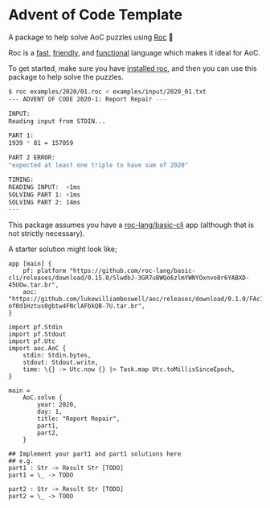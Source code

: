 # Advent of Code Template

A package to help solve AoC puzzles using [Roc](https://www.roc-lang.org) 🤘

Roc is a [fast](https://www.roc-lang.org/fast), [friendly](https://www.roc-lang.org/friendly), and [functional](https://www.roc-lang.org/functional) language which makes it ideal for AoC.

To get started, make sure you have [installed roc](https://www.roc-lang.org/install), and then you can use this package to help solve the puzzles.

```sh
$ roc examples/2020/01.roc < examples/input/2020_01.txt
--- ADVENT OF CODE 2020-1: Report Repair ---

INPUT:
Reading input from STDIN...

PART 1:
1939 * 81 = 157059

PART 2 ERROR:
"expected at least one triple to have sum of 2020"

TIMING:
READING INPUT:  <1ms
SOLVING PART 1: <1ms
SOLVING PART 2: 14ms
---
```

This package assumes you have a [roc-lang/basic-cli](https://github.com/roc-lang/basic-cli) app (although that is not strictly necessary).

A starter solution might look like;

```roc
app [main] {
    pf: platform "https://github.com/roc-lang/basic-cli/releases/download/0.15.0/SlwdbJ-3GR7uBWQo6zlmYWNYOxnvo8r6YABXD-45UOw.tar.br",
    aoc: "https://github.com/lukewilliamboswell/aoc/releases/download/0.1.0/FAc1uq7Plf6g7-of0d1Hztus0gbtw4FNclAFbkQB-7U.tar.br",
}

import pf.Stdin
import pf.Stdout
import pf.Utc
import aoc.AoC {
    stdin: Stdin.bytes,
    stdout: Stdout.write,
    time: \{} -> Utc.now {} |> Task.map Utc.toMillisSinceEpoch,
}

main =
    AoC.solve {
        year: 2020,
        day: 1,
        title: "Report Repair",
        part1,
        part2,
    }

## Implement your part1 and part1 solutions here
## e.g.
part1 : Str -> Result Str [TODO]
part1 = \_ -> TODO

part2 : Str -> Result Str [TODO]
part2 = \_ -> TODO
```

